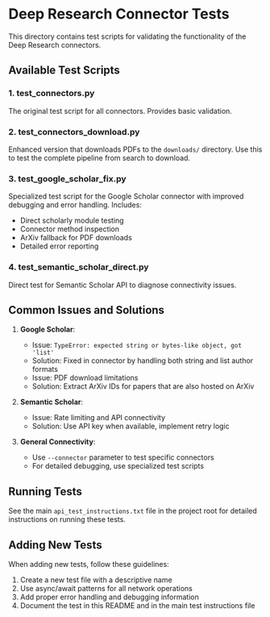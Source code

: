 # Deep Research Connector Tests

This directory contains test scripts for validating the functionality of the Deep Research connectors.

## Available Test Scripts

### 1. test_connectors.py
The original test script for all connectors. Provides basic validation.

### 2. test_connectors_download.py
Enhanced version that downloads PDFs to the `downloads/` directory. Use this to test the complete pipeline from search to download.

### 3. test_google_scholar_fix.py
Specialized test script for the Google Scholar connector with improved debugging and error handling. Includes:
- Direct scholarly module testing
- Connector method inspection
- ArXiv fallback for PDF downloads
- Detailed error reporting

### 4. test_semantic_scholar_direct.py
Direct test for Semantic Scholar API to diagnose connectivity issues.

## Common Issues and Solutions

1. **Google Scholar**:
   - Issue: `TypeError: expected string or bytes-like object, got 'list'`
   - Solution: Fixed in connector by handling both string and list author formats
   - Issue: PDF download limitations
   - Solution: Extract ArXiv IDs for papers that are also hosted on ArXiv

2. **Semantic Scholar**:
   - Issue: Rate limiting and API connectivity
   - Solution: Use API key when available, implement retry logic

3. **General Connectivity**:
   - Use `--connector` parameter to test specific connectors
   - For detailed debugging, use specialized test scripts

## Running Tests

See the main `api_test_instructions.txt` file in the project root for detailed instructions on running these tests.

## Adding New Tests

When adding new tests, follow these guidelines:
1. Create a new test file with a descriptive name
2. Use async/await patterns for all network operations
3. Add proper error handling and debugging information
4. Document the test in this README and in the main test instructions file 